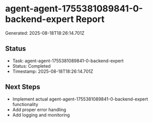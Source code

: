 # agent-agent-1755381089841-0-backend-expert Report

Generated: 2025-08-18T18:26:14.701Z

## Status
- Task: agent-agent-1755381089841-0-backend-expert
- Status: Completed
- Timestamp: 2025-08-18T18:26:14.701Z

## Next Steps
- Implement actual agent-agent-1755381089841-0-backend-expert functionality
- Add proper error handling
- Add logging and monitoring
